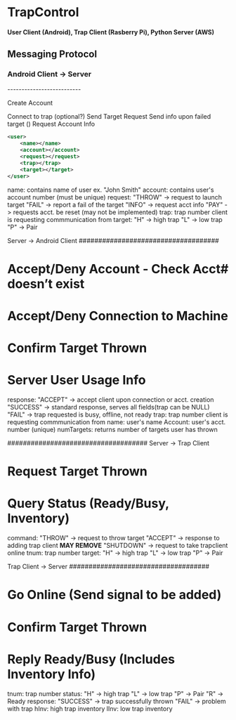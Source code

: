 <h1>TrapControl</h1>
<h4>User Client (Android), Trap Client (Rasberry Pi), Python Server (AWS)</h4>
<h2>Messaging Protocol</h2>

<h3>Android Client -> Server</h3>
--------------------------
<p>Create Account</p>
Connect to trap (optional?)
Send Target Request
Send info upon failed target ()
Request Account Info

```XML
<user>
    <name></name>
    <account></account>
    <request></request>
    <trap></trap>
    <target></target>
</user>
```

name: contains name of user ex. "John Smith"
account: contains user's account number (must be unique)
request:    "THROW" -> request to launch target
            "FAIL" -> report a fail of the target
            "INFO" -> request acct info
            "PAY" -> requests acct. be reset (may not be implemented) 
trap: trap number client is requesting commmunication from
target: "H" -> high trap "L" -> low trap "P" -> Pair



Server -> Android Client
####################################
# Accept/Deny Account - Check Acct# doesn’t exist  
# Accept/Deny Connection to Machine
# Confirm Target Thrown
# Server User Usage Info

<userServer>
    <response></response>
    <trap></trap>
    <name></name>
    <account></account>
    <numTargets></numTargets>
</userServer>

response:   "ACCEPT" -> accept client upon connection or acct. creation
            "SUCCESS" -> standard response, serves all fields(trap can be NULL)
            "FAIL" -> trap requested is busy, offline, not ready 
trap: trap number client is requesting commmunication from
name: user's name
Account: user's acct. number (unique)
numTargets: returns number of targets user has thrown


####################################
Server -> Trap Client
# Request Target Thrown
# Query Status (Ready/Busy, Inventory)


<trapServer>
    <account></account>
    <command></command>
    <tnum></tnum>
    <target></target>
</trapServer>

command:    "THROW" -> request to throw target
            "ACCEPT" -> response to adding trap client **MAY REMOVE**
            "SHUTDOWN" -> request to take trapclient online
tnum: trap number
target: "H" -> high trap "L" -> low trap "P" -> Pair



Trap Client -> Server
####################################
# Go Online (Send signal to be added)
# Confirm Target Thrown
# Reply Ready/Busy (Includes Inventory Info)

<trap>
    <account></account>
    <status></status>
    <response></response>
    <hInv></hInv>
    <lInv></lInv>
</trap>

tnum: trap number
status: "H" -> high trap "L" -> low trap "P" -> Pair "R" -> Ready
response:   "SUCCESS" -> trap successfully thrown
            "FAIL" -> problem with trap
hInv: high trap inventory
lInv: low trap inventory







